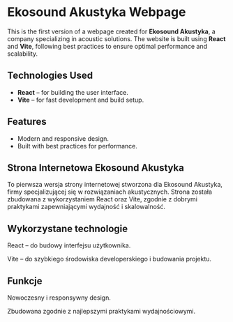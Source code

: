 # Ekosound Akustyka Webpage

This is the first version of a webpage created for **Ekosound Akustyka**, a company specializing in acoustic solutions. The website is built using **React** and **Vite**, following best practices to ensure optimal performance and scalability.

## Technologies Used

- **React** – for building the user interface.
- **Vite** – for fast development and build setup.

## Features

- Modern and responsive design.
- Built with best practices for performance.

## Strona Internetowa Ekosound Akustyka
To pierwsza wersja strony internetowej stworzona dla Ekosound Akustyka, firmy specjalizującej się w rozwiązaniach akustycznych. Strona została zbudowana z wykorzystaniem React oraz Vite, zgodnie z dobrymi praktykami zapewniającymi wydajność i skalowalność.

## Wykorzystane technologie

React – do budowy interfejsu użytkownika.

Vite – do szybkiego środowiska developerskiego i budowania projektu.

## Funkcje
Nowoczesny i responsywny design.

Zbudowana zgodnie z najlepszymi praktykami wydajnościowymi.
